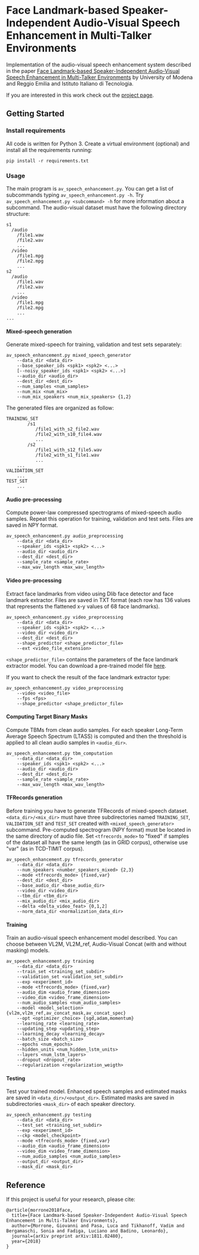# Face Landmark-based Speaker-Independent Audio-Visual Speech Enhancement in Multi-Talker Environments
Implementation of the audio-visual speech enhancement system described in the paper [Face Landmark-based Speaker-Independent Audio-Visual Speech Enhancement in Multi-Talker Environments](https://arxiv.org/abs/1811.02480) by University of Modena and Reggio Emilia and Istituto Italiano di Tecnologia.

If you are interested in this work check out the [project page](https://dr-pato.github.io/audio_visual_speech_enhancement/).

## Getting Started
### Install requirements
All code is written for Python 3. Create a virtual environment (optional) and install all the requirements running:
```
pip install -r requirements.txt
```
### Usage
The main program is ```av_speech_enhancement.py```. You can get a list of subcommands typing ```av_speech_enhancement.py -h```.  Try ```av_speech_enhancement.py <subcommand> -h``` for more information about a subcommand.
The audio-visual dataset must have the following directory structure:
```
s1
  /audio
	/file1.waw
	/file2.wav
	...
  /video
	/file1.mpg
	/file2.mpg
	...
s2
  /audio
	/file1.wav
	/file2.wav
	...
  /video
	/file1.mpg
	/file2.mpg
	...
...
```
#### Mixed-speech generation
Generate mixed-speech for training, validation and test sets separately:
```
av_speech_enhancement.py mixed_speech_generator
	--data_dir <data_dir>
	--base_speaker_ids <spk1> <spk2> <...>
	[--noisy_speaker_ids <spk1> <spk2> <...>]
	--audio_dir <audio_dir>
	--dest_dir <dest_dir>
	--num_samples <num_samples>
	--num_mix <num_mix>
	--num_mix_speakers <num_mix_speakers> {1,2}
```
The generated files are organized as follow:
```
TRAINING_SET
	    /s1
	       /file1_with_s2_file2.wav
	       /file2_with_s10_file4.wav
	       ...
	    /s2
	       /file1_with_s12_file5.wav
	       /file2_with_s1_file1.wav
	       ...
	...
VALIDATION_SET
	...
TEST_SET
	...
```
#### Audio pre-processing
Compute power-law compressed spectrograms of mixed-speech audio samples. Repeat this operation for training, validation and test sets. Files are saved in NPY format.
```
av_speech_enhancement.py audio_preprocessing
	--data_dir <data_dir>
	--speaker_ids <spk1> <spk2> <...>
	--audio_dir <audio_dir>
	--dest_dir <dest_dir>
	--sample_rate <sample_rate>
	--max_wav_length <max_wav_length>
```
#### Video pre-processing
Extract face landmarks from video using Dlib face detector and face landmark extractor. Files are saved in TXT format (each row has 136 values that represents the flattened x-y values of 68 face landmarks).
```
av_speech_enhancement.py video_preprocessing
	--data_dir <data_dir>
	--speaker_ids <spk1> <spk2> <...>
	--video_dir <video_dir>
	--dest_dir <dest_dir>
	--shape_predictor <shape_predictor_file>
	--ext <video_file_extension>
```
```<shape_predictor_file>```  contains the parameters of the face landmark extractor model. You can download a pre-trained model file [here](http://dlib.net/files/shape_predictor_68_face_landmarks.dat.bz2).

If you want to check the result of the face landmark extractor type:
```
av_speech_enhancement.py video_preprocessing
	--video <video_file>
	--fps <fps>
	--shape_predictor <shape_predictor_file>
```

#### Computing Target Binary Masks
Compute TBMs from clean audio samples. For each speaker Long-Term Average Speech Spectrum (LTASS) is computed and then the threshold is applied to all clean audio samples in ```<audio_dir>```.
```
av_speech_enhancement.py tbm_computation
	--data_dir <data_dir>
	--speaker_ids <spk1> <spk2> <...>
	--audio_dir <audio_dir>
	--dest_dir <dest_dir>
	--sample_rate <sample_rate>
	--max_wav_length <max_wav_length>
```

#### TFRecords generation
Before training you have to generate TFRecords of mixed-speech dataset. ```<data_dir>/<mix_dir>``` must have three subdirectories named ```TRAINING_SET```, ```VALIDATION_SET``` and ```TEST_SET``` created with ```<mixed_speech_generator>``` subcommand. Pre-computed spectrogram (NPY format) must be located in the same directory of audio file.
Set ```<tfrecords_mode>```  to "fixed" if samples of the dataset all have the same length (as in GRID corpus), otherwise use "var" (as in TCD-TIMIT corpus).
```
av_speech_enhancement.py tfrecords_generator
	--data_dir <data_dir>
	--num_speakers <number_speakers_mixed> {2,3}
	--mode <tfrecords_mode> {fixed,var}
	--dest_dir <dest_dir>
	--base_audio_dir <base_audio_dir>
	--video_dir <video_dir>
	--tbm_dir <tbm_dir>
	--mix_audio_dir <mix_audio_dir>
	--delta <delta_video_feat> {0,1,2]
	--norm_data_dir <normalization_data_dir>
```
#### Training
Train an audio-visual speech enhancement model described. You can choose between VL2M, VL2M_ref, Audio-Visual Concat (with and without masking) models.
```
av_speech_enhancement.py training
	--data_dir <data_dir>
	--train_set <training_set_subdir>
	--validation_set <validation_set_subdir>
	--exp <experiment_id>
	--mode <tfrecords_mode> {fixed,var}
	--audio_dim <audio_frame_dimension>
	--video_dim <video_frame_dimension>
	--num_audio_samples <num_audio_samples>
	--model <model_selection> {vl2m,vl2m_ref,av_concat_mask,av_concat_spec}
	--opt <optimizer_choice> {sgd,adam,momentum}
	--learning_rate <learning_rate>
	--updating_step <updating_step>
	--learning_decay <learning_decay>
	--batch_size <batch_size>
	--epochs <num_epochs>
	--hidden_units <num_hidden_lstm_units>
	--layers <num_lstm_layers>
	--dropout <dropout_rate>
	--regularization <regularization_weigth>
```
#### Testing
Test your trained model. Enhanced speech samples and estimated masks are saved in ```<data_dir>/<output_dir>```. Estimated masks are saved  in subdirectories ```<mask_dir>``` of each speaker directory.
```
av_speech_enhancement.py testing
	--data_dir <data_dir>
	--test_set <training_set_subdir>
	--exp <experiment_id>
	--ckp <model_checkpoint>
	--mode <tfrecords_mode> {fixed,var}
	--audio_dim <audio_frame_dimension>
	--video_dim <video_frame_dimension>
	--num_audio_samples <num_audio_samples>
	--output_dir <output_dir>
	--mask_dir <mask_dir>
```
## Reference
If this project is useful for your research, please cite:
```
@article{morrone2018face,
  title={Face Landmark-based Speaker-Independent Audio-Visual Speech Enhancement in Multi-Talker Environments},
  author={Morrone, Giovanni and Pasa, Luca and Tikhanoff, Vadim and Bergamaschi, Sonia and Fadiga, Luciano and Badino, Leonardo},
  journal={arXiv preprint arXiv:1811.02480},
  year={2018}
}
```
